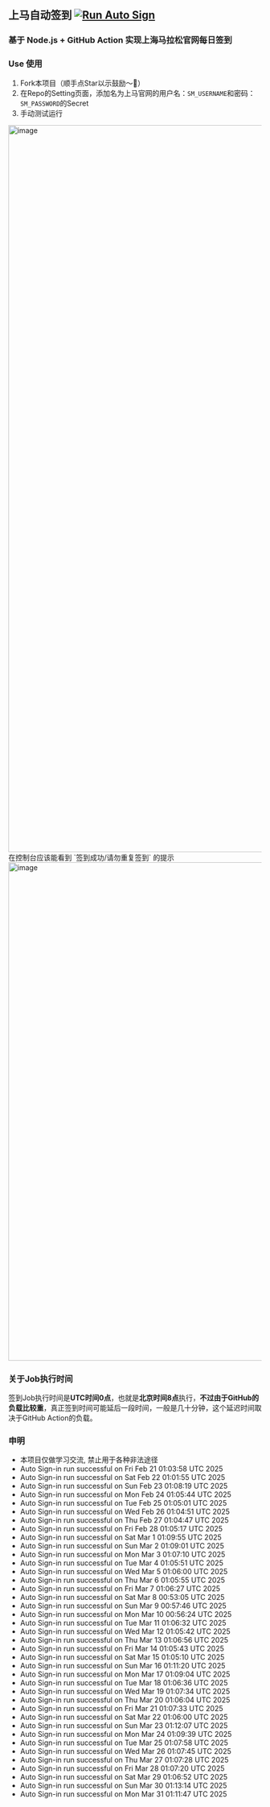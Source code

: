## 上马自动签到 [![Run Auto Sign](https://github.com/zhaohongxuan/shangma_auto_sign/actions/workflows/auto-sign.yaml/badge.svg)](https://github.com/zhaohongxuan/shangma_auto_sign/actions/workflows/auto-sign.yaml)

### 基于 Node.js + GitHub Action 实现上海马拉松官网每日签到

### Use 使用

1. Fork本项目（顺手点Star以示鼓励～🥳）
2. 在Repo的Setting页面，添加名为上马官网的用户名：`SM_USERNAME`和密码：`SM_PASSWORD`的Secret 
3. 手动测试运行
<img width="1444" alt="image" src="https://github.com/zhaohongxuan/shangma_auto_sign/assets/8613196/695683c9-fbc2-4cab-9ef8-41e2ddf59b78">
在控制台应该能看到 `签到成功/请勿重复签到` 的提示
<img width="990" alt="image" src="https://github.com/zhaohongxuan/shangma_auto_sign/assets/8613196/399e89f7-2ad6-486e-9e67-8953564ec528">


### 关于Job执行时间
签到Job执行时间是**UTC时间0点**，也就是**北京时间8点**执行，**不过由于GitHub的负载比较重**，真正签到时间可能延后一段时间，一般是几十分钟，这个延迟时间取决于GitHub Action的负载。

### 申明
- 本项目仅做学习交流, 禁止用于各种非法途径
- Auto Sign-in run successful on Fri Feb 21 01:03:58 UTC 2025
- Auto Sign-in run successful on Sat Feb 22 01:01:55 UTC 2025
- Auto Sign-in run successful on Sun Feb 23 01:08:19 UTC 2025
- Auto Sign-in run successful on Mon Feb 24 01:05:44 UTC 2025
- Auto Sign-in run successful on Tue Feb 25 01:05:01 UTC 2025
- Auto Sign-in run successful on Wed Feb 26 01:04:51 UTC 2025
- Auto Sign-in run successful on Thu Feb 27 01:04:47 UTC 2025
- Auto Sign-in run successful on Fri Feb 28 01:05:17 UTC 2025
- Auto Sign-in run successful on Sat Mar  1 01:09:55 UTC 2025
- Auto Sign-in run successful on Sun Mar  2 01:09:01 UTC 2025
- Auto Sign-in run successful on Mon Mar  3 01:07:10 UTC 2025
- Auto Sign-in run successful on Tue Mar  4 01:05:51 UTC 2025
- Auto Sign-in run successful on Wed Mar  5 01:06:00 UTC 2025
- Auto Sign-in run successful on Thu Mar  6 01:05:55 UTC 2025
- Auto Sign-in run successful on Fri Mar  7 01:06:27 UTC 2025
- Auto Sign-in run successful on Sat Mar  8 00:53:05 UTC 2025
- Auto Sign-in run successful on Sun Mar  9 00:57:46 UTC 2025
- Auto Sign-in run successful on Mon Mar 10 00:56:24 UTC 2025
- Auto Sign-in run successful on Tue Mar 11 01:06:32 UTC 2025
- Auto Sign-in run successful on Wed Mar 12 01:05:42 UTC 2025
- Auto Sign-in run successful on Thu Mar 13 01:06:56 UTC 2025
- Auto Sign-in run successful on Fri Mar 14 01:05:43 UTC 2025
- Auto Sign-in run successful on Sat Mar 15 01:05:10 UTC 2025
- Auto Sign-in run successful on Sun Mar 16 01:11:20 UTC 2025
- Auto Sign-in run successful on Mon Mar 17 01:09:04 UTC 2025
- Auto Sign-in run successful on Tue Mar 18 01:06:36 UTC 2025
- Auto Sign-in run successful on Wed Mar 19 01:07:34 UTC 2025
- Auto Sign-in run successful on Thu Mar 20 01:06:04 UTC 2025
- Auto Sign-in run successful on Fri Mar 21 01:07:33 UTC 2025
- Auto Sign-in run successful on Sat Mar 22 01:06:00 UTC 2025
- Auto Sign-in run successful on Sun Mar 23 01:12:07 UTC 2025
- Auto Sign-in run successful on Mon Mar 24 01:09:39 UTC 2025
- Auto Sign-in run successful on Tue Mar 25 01:07:58 UTC 2025
- Auto Sign-in run successful on Wed Mar 26 01:07:45 UTC 2025
- Auto Sign-in run successful on Thu Mar 27 01:07:28 UTC 2025
- Auto Sign-in run successful on Fri Mar 28 01:07:20 UTC 2025
- Auto Sign-in run successful on Sat Mar 29 01:06:52 UTC 2025
- Auto Sign-in run successful on Sun Mar 30 01:13:14 UTC 2025
- Auto Sign-in run successful on Mon Mar 31 01:11:47 UTC 2025

